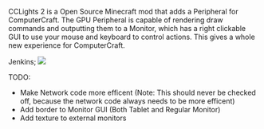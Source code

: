 CCLights 2 is a Open Source Minecraft mod that adds a Peripheral for ComputerCraft. The GPU Peripheral is capable of rendering draw commands and outputting them to a Monitor, which has a right clickable GUI to use your mouse and keyboard to control actions. This gives a whole new experience for ComputerCraft.

Jenkins; <a href='http://alekso.openshell.no/:8080/job/CCLights2/'><img src='http://alekso.openshell.no/:8080/buildStatus/icon?job=CCLights2'></a>

TODO:
-  Make Network code more efficent (Note: This should never be checked off, because the network code always needs to be more efficent)
-  Add border to Monitor GUI (Both Tablet and Regular Monitor)
-  Add texture to external monitors